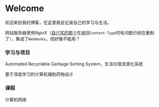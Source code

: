 # Welcome

欢迎来到我的博客，在这里我会记录自己的学习与生活。

网站服务器使用NginX（[自己写的那个](https://gitee.com/dandelight/enging/)在返回`Content-Type`时有问题已经在重制了），集成了`WebHooks`。但好像不能用？

### 学习与项目

Automated Recyclable Garbage Sorting System，生活垃圾资源化系统

基于深度学习的计算机辅助药物设计

### 课程

计算机网络
